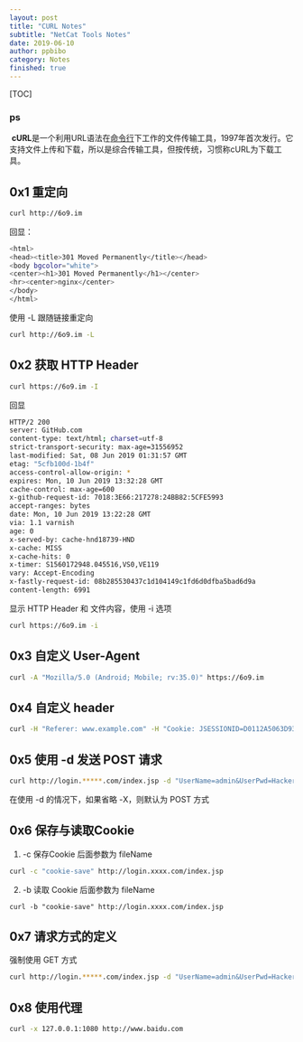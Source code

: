 ```yaml
---
layout: post
title: "CURL Notes"
subtitle: "NetCat Tools Notes"
date: 2019-06-10
author: ppbibo
category: Notes
finished: true
---
```

[TOC]

### ps 

​		**cURL**是一个利用URL语法在[命令行](https://baike.baidu.com/item/命令行)下工作的文件传输工具，1997年首次发行。它支持文件上传和下载，所以是综合传输工具，但按传统，习惯称cURL为下载工具。



## 0x1 重定向

```bash
curl http://6o9.im 
```

回显：

```bash
<html>
<head><title>301 Moved Permanently</title></head>
<body bgcolor="white">
<center><h1>301 Moved Permanently</h1></center>
<hr><center>nginx</center>
</body>
</html>

```

使用 -L 跟随链接重定向

```bash
curl http://6o9.im -L
```



## 0x2 获取 HTTP Header

```bash
curl https://6o9.im -I
```

回显

```bash
HTTP/2 200 
server: GitHub.com
content-type: text/html; charset=utf-8
strict-transport-security: max-age=31556952
last-modified: Sat, 08 Jun 2019 01:31:57 GMT
etag: "5cfb100d-1b4f"
access-control-allow-origin: *
expires: Mon, 10 Jun 2019 13:32:28 GMT
cache-control: max-age=600
x-github-request-id: 7018:3E66:217278:24BB82:5CFE5993
accept-ranges: bytes
date: Mon, 10 Jun 2019 13:22:28 GMT
via: 1.1 varnish
age: 0
x-served-by: cache-hnd18739-HND
x-cache: MISS
x-cache-hits: 0
x-timer: S1560172948.045516,VS0,VE119
vary: Accept-Encoding
x-fastly-request-id: 08b285530437c1d104149c1fd6d0dfba5bad6d9a
content-length: 6991
```

显示 HTTP Header 和 文件内容，使用 -i 选项

```bash
curl https://6o9.im -i
```



## 0x3 自定义 User-Agent

```bash
curl -A "Mozilla/5.0 (Android; Mobile; rv:35.0)" https://6o9.im 
```



## 0x4 自定义 header

```bash
curl -H "Referer: www.example.com" -H "Cookie: JSESSIONID=D0112A5063D938586B659EF8F939BE24" -H "User-Agent: Custom-User-Agent" http://www.example.com 
```



## 0x5 使用 -d 发送 POST 请求

```bash
curl http://login.*****.com/index.jsp -d "UserName=admin&UserPwd=HackerTest&Submit=1"
```

在使用 -d 的情况下，如果省略 -X，则默认为 POST 方式



## 0x6 保存与读取Cookie 

1. -c 保存Cookie 后面参数为 fileName

```bash
curl -c "cookie-save" http://login.xxxx.com/index.jsp 
```



2. -b 读取 Cookie 后面参数为 fileName

```bash'
curl -b "cookie-save" http://login.xxxx.com/index.jsp 
```



## 0x7 请求方式的定义

强制使用 GET 方式 

```bash
curl http://login.*****.com/index.jsp -d "UserName=admin&UserPwd=HackerTest&Submit=1" -X GET
```



## 0x8 使用代理

```bash
curl -x 127.0.0.1:1080 http://www.baidu.com
```





